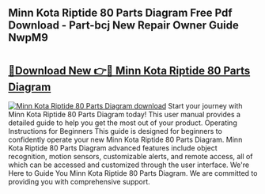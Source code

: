## Minn Kota Riptide 80 Parts Diagram Free Pdf Download - Part-bcj New Repair Owner Guide NwpM9

# <h2><a href="http://dfrpyjg.blite.top/?on=Minn+Kota+Riptide+80+Parts+Diagram">🔗Download New 👉🔴 Minn Kota Riptide 80 Parts Diagram</a></h2>

[![Minn Kota Riptide 80 Parts Diagram download](https://i.imgur.com/lujVjoI.png)](http://dfrpyjg.blite.top/?on=Minn+Kota+Riptide+80+Parts+Diagram)
Start your journey with Minn Kota Riptide 80 Parts Diagram today! This user manual provides a detailed guide to help you get the most out of your product. Operating Instructions for Beginners This guide is designed for beginners to confidently operate your new Minn Kota Riptide 80 Parts Diagram. Minn Kota Riptide 80 Parts Diagram advanced features include object recognition, motion sensors, customizable alerts, and remote access, all of which can be accessed and customized through the user interface. We're Here to Guide You Minn Kota Riptide 80 Parts Diagram. We are committed to providing you with comprehensive support.
